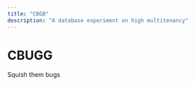```yaml
---
title: "CBGB"
description: "A database experiment on high multitenancy"
---
```


# CBUGG

Squish them bugs
